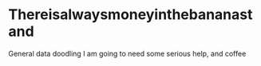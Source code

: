 # Thereisalwaysmoneyinthebananastand
General data doodling
I am going to need some serious help, and coffee
